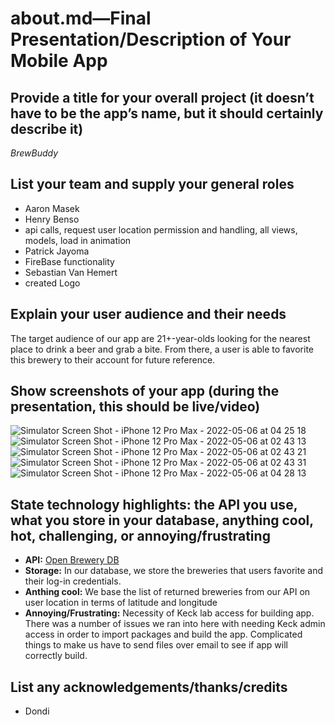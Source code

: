 # about.md—Final Presentation/Description of Your Mobile App
## Provide a title for your overall project (it doesn’t have to be the app’s name, but it should certainly describe it)
*BrewBuddy*

## List your team and supply your general roles
- Aaron Masek
- Henry Benso
-   api calls, request user location permission and handling, all views, models, load in animation
- Patrick Jayoma
-   FireBase functionality
- Sebastian Van Hemert
-   created Logo

## Explain your user audience and their needs
The target audience of our app are 21+-year-olds looking for the nearest place to drink a beer and grab a bite. From there, a user is able to favorite this brewery to their account for future reference.

## Show screenshots of your app (during the presentation, this should be live/video)
![Simulator Screen Shot - iPhone 12 Pro Max - 2022-05-06 at 04 25 18](https://user-images.githubusercontent.com/89104059/167123234-555476b7-187c-4960-8fc9-5409aa86af03.png)
![Simulator Screen Shot - iPhone 12 Pro Max - 2022-05-06 at 02 43 13](https://user-images.githubusercontent.com/89104059/167123277-b475e705-4d77-4438-bed1-819e67f406a3.png)
![Simulator Screen Shot - iPhone 12 Pro Max - 2022-05-06 at 02 43 21](https://user-images.githubusercontent.com/89104059/167123288-9914caba-5025-44cc-b654-5b523335d0c7.png)
![Simulator Screen Shot - iPhone 12 Pro Max - 2022-05-06 at 02 43 31](https://user-images.githubusercontent.com/89104059/167123298-de3bb535-2f7c-4725-95e6-04deba044133.png)
![Simulator Screen Shot - iPhone 12 Pro Max - 2022-05-06 at 04 28 13](https://user-images.githubusercontent.com/89104059/167123305-2cf2350f-7b28-4dca-aec9-35dcdae2222c.png)


## State technology highlights: the API you use, what you store in your database, anything cool, hot, challenging, or annoying/frustrating
- **API:** [Open Brewery DB](https://www.openbrewerydb.org/)
- **Storage:** In our database, we store the breweries that users favorite and their log-in credentials.
- **Anthing cool:** We base the list of returned breweries from our API on user location in terms of latitude and longitude
- **Annoying/Frustrating:** Necessity of Keck lab access for building app. There was a number of issues we ran into here with needing Keck admin access in order to import packages and build the app. Complicated things to make us have to send files over email to see if app will correctly build. 

## List any acknowledgements/thanks/credits
- Dondi
